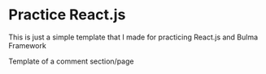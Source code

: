# Practice React.js

This is just a simple template that I made for practicing React.js and Bulma Framework 

Template of a comment section/page

